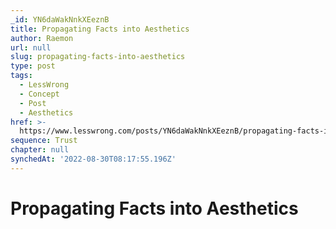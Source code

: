 ```yaml
---
_id: YN6daWakNnkXEeznB
title: Propagating Facts into Aesthetics
author: Raemon
url: null
slug: propagating-facts-into-aesthetics
type: post
tags:
  - LessWrong
  - Concept
  - Post
  - Aesthetics
href: >-
  https://www.lesswrong.com/posts/YN6daWakNnkXEeznB/propagating-facts-into-aesthetics
sequence: Trust
chapter: null
synchedAt: '2022-08-30T08:17:55.196Z'
---
```

# Propagating Facts into Aesthetics

